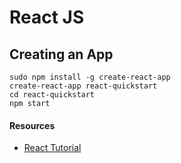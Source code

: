 # React JS

## Creating an App
```
sudo npm install -g create-react-app
create-react-app react-quickstart
cd react-quickstart
npm start
```

#### Resources
- [React Tutorial](https://facebook.github.io/react/tutorial/tutorial.html)
